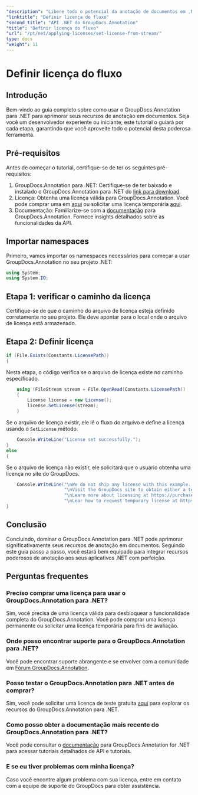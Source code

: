 ```yaml
---
"description": "Libere todo o potencial da anotação de documentos em .NET com o GroupDocs.Annotation. Siga nosso guia passo a passo para uma integração perfeita."
"linktitle": "Definir licença do fluxo"
"second_title": "API .NET do GroupDocs.Annotation"
"title": "Definir licença do fluxo"
"url": "/pt/net/applying-licenses/set-license-from-stream/"
type: docs
"weight": 11
---
```


# Definir licença do fluxo

## Introdução
Bem-vindo ao guia completo sobre como usar o GroupDocs.Annotation para .NET para aprimorar seus recursos de anotação em documentos. Seja você um desenvolvedor experiente ou iniciante, este tutorial o guiará por cada etapa, garantindo que você aproveite todo o potencial desta poderosa ferramenta.
## Pré-requisitos
Antes de começar o tutorial, certifique-se de ter os seguintes pré-requisitos:
1. GroupDocs.Annotation para .NET: Certifique-se de ter baixado e instalado o GroupDocs.Annotation para .NET do [link para download](https://releases.groupdocs.com/annotation/net/).
2. Licença: Obtenha uma licença válida para GroupDocs.Annotation. Você pode comprar uma em [aqui](https://purchase.groupdocs.com/buy) ou solicitar uma licença temporária [aqui](https://purchase.groupdocs.com/temporary-license/).
3. Documentação: Familiarize-se com a [documentação](https://tutorials.groupdocs.com/annotation/net/) para GroupDocs.Annotation. Fornece insights detalhados sobre as funcionalidades da API.

## Importar namespaces
Primeiro, vamos importar os namespaces necessários para começar a usar GroupDocs.Annotation no seu projeto .NET:
```csharp
using System;
using System.IO;
```

## Etapa 1: verificar o caminho da licença
Certifique-se de que o caminho do arquivo de licença esteja definido corretamente no seu projeto. Ele deve apontar para o local onde o arquivo de licença está armazenado.
## Etapa 2: Definir licença
```csharp
if (File.Exists(Constants.LicensePath))
{
```
Nesta etapa, o código verifica se o arquivo de licença existe no caminho especificado.
```csharp
    using (FileStream stream = File.OpenRead(Constants.LicensePath))
    {
        License license = new License();
        license.SetLicense(stream);
    }
```
Se o arquivo de licença existir, ele lê o fluxo do arquivo e define a licença usando o `SetLicense` método.
```csharp
    Console.WriteLine("License set successfully.");
}
else
{
```
Se o arquivo de licença não existir, ele solicitará que o usuário obtenha uma licença no site do GroupDocs.
```csharp
    Console.WriteLine("\nWe do not ship any license with this example. " +
                      "\nVisit the GroupDocs site to obtain either a temporary or permanent license. " +
                      "\nLearn more about licensing at https://purchase.groupdocs.com/faqs/licensing. " +
                      "\nLear how to request temporary license at https://purchase.groupdocs.com/temporary-license.");
}
```

## Conclusão
Concluindo, dominar o GroupDocs.Annotation para .NET pode aprimorar significativamente seus recursos de anotação em documentos. Seguindo este guia passo a passo, você estará bem equipado para integrar recursos poderosos de anotação aos seus aplicativos .NET com perfeição.
## Perguntas frequentes
### Preciso comprar uma licença para usar o GroupDocs.Annotation para .NET?
Sim, você precisa de uma licença válida para desbloquear a funcionalidade completa do GroupDocs.Annotation. Você pode comprar uma licença permanente ou solicitar uma licença temporária para fins de avaliação.
### Onde posso encontrar suporte para o GroupDocs.Annotation para .NET?
Você pode encontrar suporte abrangente e se envolver com a comunidade em [Fórum GroupDocs.Annotation](https://forum.groupdocs.com/c/annotation/10).
### Posso testar o GroupDocs.Annotation para .NET antes de comprar?
Sim, você pode solicitar uma licença de teste gratuita [aqui](https://releases.groupdocs.com/) para explorar os recursos do GroupDocs.Annotation para .NET.
### Como posso obter a documentação mais recente do GroupDocs.Annotation para .NET?
Você pode consultar o [documentação](https://tutorials.groupdocs.com/annotation/net/) para GroupDocs.Annotation for .NET para acessar tutoriais detalhados de API e tutoriais.
### E se eu tiver problemas com minha licença?
Caso você encontre algum problema com sua licença, entre em contato com a equipe de suporte do GroupDocs para obter assistência.